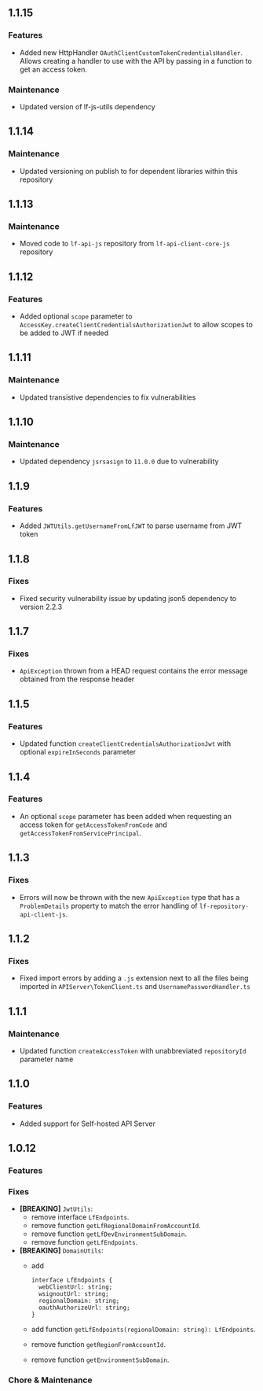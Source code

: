 ## 1.1.15

### Features

- Added new HttpHandler `OAuthClientCustomTokenCredentialsHandler`. Allows creating a handler to use with the API by passing in a function to get an access token.

### Maintenance

- Updated version of lf-js-utils dependency

## 1.1.14

### Maintenance

- Updated versioning on publish to for dependent libraries within this repository

## 1.1.13

### Maintenance

- Moved code to `lf-api-js` repository from `lf-api-client-core-js` repository

## 1.1.12

### Features

- Added optional `scope` parameter to `AccessKey.createClientCredentialsAuthorizationJwt` to allow scopes to be added to JWT if needed

## 1.1.11

### Maintenance

- Updated transistive dependencies to fix vulnerabilities

## 1.1.10

### Maintenance

- Updated dependency `jsrsasign` to `11.0.0` due to vulnerability

## 1.1.9

### Features

- Added `JWTUtils.getUsernameFromLfJWT` to parse username from JWT token

## 1.1.8

### Fixes

- Fixed security vulnerability issue by updating json5 dependency to version 2.2.3

## 1.1.7

### Fixes

- `ApiException` thrown from a HEAD request contains the error message obtained from the response header

## 1.1.5

### Features

- Updated function `createClientCredentialsAuthorizationJwt` with optional `expireInSeconds` parameter

## 1.1.4

### Features

- An optional `scope` parameter has been added when requesting an access token for `getAccessTokenFromCode` and `getAccessTokenFromServicePrincipal`.

## 1.1.3

### Fixes

- Errors will now be thrown with the new `ApiException` type that has a `ProblemDetails` property to match the error handling of `lf-repository-api-client-js`.

## 1.1.2

### Fixes

- Fixed import errors by adding a `.js` extension next to all the files being imported in `APIServer\TokenClient.ts` and `UsernamePasswordHandler.ts`

## 1.1.1

### Maintenance

- Updated function `createAccessToken` with unabbreviated `repositoryId` parameter name

## 1.1.0

### Features

- Added support for Self-hosted API Server

## 1.0.12

### Features

### Fixes

- **[BREAKING]** `JwtUtils`:
  - remove interface `LfEndpoints`.
  - remove function `getLfRegionalDomainFromAccountId`.
  - remove function `getLfDevEnvironmentSubDomain`.
  - remove function `getLfEndpoints`.
- **[BREAKING]** `DomainUtils`:
  - add

    ```
    interface LfEndpoints {
      webClientUrl: string;
      wsignoutUrl: string;
      regionalDomain: string;
      oauthAuthorizeUrl: string;
    }
    ```

  - add function `getLfEndpoints(regionalDomain: string): LfEndpoints`.
  - remove function `getRegionFromAccountId`.
  - remove function `getEnvironmentSubDomain`.

### Chore & Maintenance
